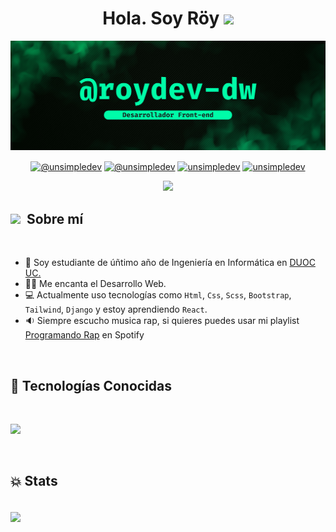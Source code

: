 <h1 align="center">Hola. Soy Röy <img src="https://media.giphy.com/media/hvRJCLFzcasrR4ia7z/giphy.gif" width="35"></h1>
<img src='./banner-github.png'>

<p align="center">
  <a href ="mailto:ado.pezzini@gmail.com" target="blank"><img align="center" src="https://img.shields.io/badge/Gmail-D14836?style=for-the-badge&logo=gmail&logoColor=white" alt="@unsimpledev"  /></a>
  <a href="https://www.instagram.com/gustavo.d2" target="blank"><img align="center" src="https://img.shields.io/badge/Instagram-E4405F?style=for-the-badge&logo=instagram&logoColor=white" alt="@unsimpledev" /></a>
  <a href="https://linkedin.com/in/gustavo-pezzini-puen" target="blank"><img align="center" src="https://img.shields.io/badge/LinkedIn-0077B5?style=for-the-badge&logo=linkedin&logoColor=white" alt="unsimpledev"/></a>
  <a href="https://api.whatsapp.com/send?phone=56963540147" target="blank"><img align="center" src="https://img.shields.io/badge/WhatsApp-25D366?style=for-the-badge&logo=whatsapp&logoColor=white" alt="unsimpledev"/></a>
</p>

<p align="center">
  <a href="https://github.com/DenverCoder1/readme-typing-svg"><img src="https://readme-typing-svg.herokuapp.com?font=Mononoki&color=%2300fca8&size=22&center=true&vCenter=true&width=900&height=100&lines=🧑‍💻+Desarrollador+Front-end;🎓+Estudiante+de+Ingeniería+en+Informática"></a>
</p>

## <img src = "https://media.giphy.com/media/ES9cAJlcxblRESzOH1/giphy.gif" width = 60px>&nbsp;&nbsp;Sobre mí

<br>

- :school: Soy estudiante de úñtimo año de Ingeniería en Informática en [DUOC UC.](https://www.duoc.cl/sedes/plaza-oeste/)
- :technologist: Me encanta el Desarrollo Web.
- :computer: Actualmente uso tecnologías como `Html`, `Css`, `Scss`, `Bootstrap`, `Tailwind`, `Django` y estoy aprendiendo `React`.
- :sound: Siempre escucho musica rap, si quieres puedes usar mi playlist [Programando Rap](https://open.spotify.com/playlist/2ZGxQS6BHbuHrm8NbapqX6?si=2990f6cc071b4bf1) en Spotify

 
<br>

## :wrench: Tecnologías Conocidas

<br>

<p align="left">
  <a href="https://skillicons.dev">
    <img src="https://skillicons.dev/icons?i=html,css,sass,tailwind,bootstrap,astro,js,django,nodejs,npm,git,github,vscode,ps,ai&perline=12" />
  </a>
</p>

<br>

## :boom: Stats

<br>

<img  align="center"  src="https://github-readme-stats.anuraghazra1.vercel.app/api/top-langs/?username=roydev-dw&theme=dark&hide_border=false&no-bg=true&no-frame=true&langs_count=10"/>
